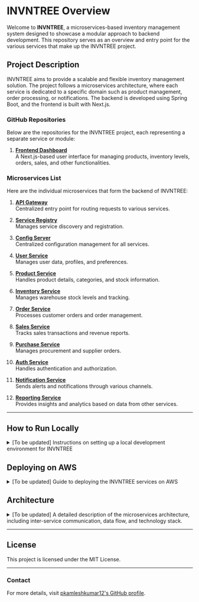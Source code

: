 # INVNTREE Overview

Welcome to **INVNTREE**, a microservices-based inventory management system designed to showcase a modular approach to backend development. This repository serves as an overview and entry point for the various services that make up the INVNTREE project.

## Project Description

INVNTREE aims to provide a scalable and flexible inventory management solution. The project follows a microservices architecture, where each service is dedicated to a specific domain such as product management, order processing, or notifications. The backend is developed using Spring Boot, and the frontend is built with Next.js.

### GitHub Repositories

Below are the repositories for the INVNTREE project, each representing a separate service or module:

1. **[Frontend Dashboard](https://github.com/pkamleshkumar12/invntree-dashboard)**  
   A Next.js-based user interface for managing products, inventory levels, orders, sales, and other functionalities.

### Microservices List

Here are the individual microservices that form the backend of INVNTREE:

1. **[API Gateway](https://github.com/pkamleshkumar12/invntree-api-gateway)**  
   Centralized entry point for routing requests to various services.

2. **[Service Registry](https://github.com/pkamleshkumar12/invntree-service-registry)**  
   Manages service discovery and registration.

3. **[Config Server](https://github.com/pkamleshkumar12/invntree-config-server)**  
   Centralized configuration management for all services.

4. **[User Service](https://github.com/pkamleshkumar12/invntree-user-service)**  
   Manages user data, profiles, and preferences.

5. **[Product Service](https://github.com/pkamleshkumar12/invntree-product-service)**  
   Handles product details, categories, and stock information.

6. **[Inventory Service](https://github.com/pkamleshkumar12/invntree-inventory-service)**  
   Manages warehouse stock levels and tracking.

7. **[Order Service](https://github.com/pkamleshkumar12/invntree-order-service)**  
   Processes customer orders and order management.

8. **[Sales Service](https://github.com/pkamleshkumar12/invntree-sales-service)**  
   Tracks sales transactions and revenue reports.

9. **[Purchase Service](https://github.com/pkamleshkumar12/invntree-purchase-service)**  
   Manages procurement and supplier orders.

10. **[Auth Service](https://github.com/pkamleshkumar12/invntree-auth-service)**  
    Handles authentication and authorization.

11. **[Notification Service](https://github.com/pkamleshkumar12/invntree-notification-service)**  
    Sends alerts and notifications through various channels.

12. **[Reporting Service](https://github.com/pkamleshkumar12/invntree-reporting-service)**  
    Provides insights and analytics based on data from other services.

---

## How to Run Locally

<details>
  <summary> [To be updated] Instructions on setting up a local development environment for INVNTREE</summary>
  
  [To be updated]

</details>


## Deploying on AWS

<details>
  <summary> [To be updated] Guide to deploying the INVNTREE services on AWS</summary>
  
  [To be updated]

</details>


## Architecture

<details>
  <summary> [To be updated] A detailed description of the microservices architecture, including inter-service communication, data flow, and technology stack.</summary>
  
  [To be updated]

</details>



---

## License

This project is licensed under the MIT License.

---

### Contact

For more details, visit [pkamleshkumar12's GitHub profile](https://github.com/pkamleshkumar12).
